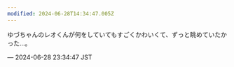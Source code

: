 ```yaml
---
modified: 2024-06-28T14:34:47.005Z
---
```


<p>ゆづちゃんのレオくんが何をしていてもすごくかわいくて、ずっと眺めていたかった…。</p>

&mdash; 2024-06-28 23:34:47 JST

<!-- Original URL: https://mastodon.social/@sakuramochi0/112694741369191780-->
